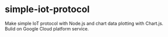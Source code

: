 # simple-iot-protocol
Make simple IoT protocol with Node.js and chart data plotting with Chart.js. Bulid on Google Cloud platform service.
